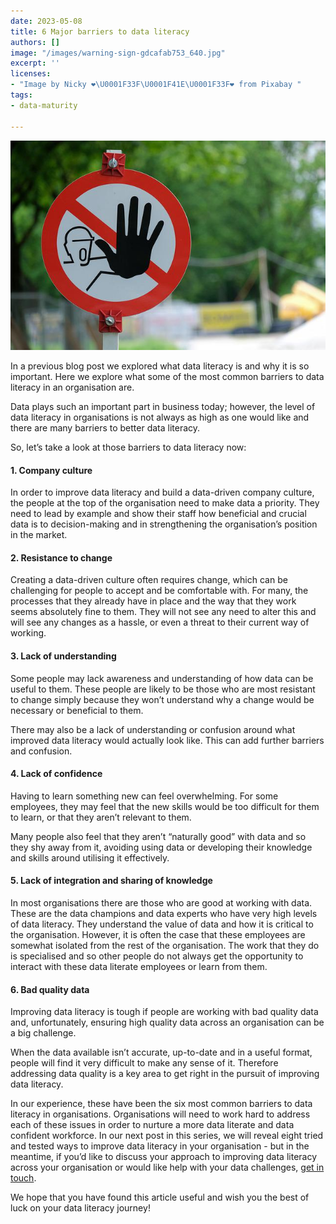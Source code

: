 ```yaml
---
date: 2023-05-08
title: 6 Major barriers to data literacy
authors: []
image: "/images/warning-sign-gdcafab753_640.jpg"
excerpt: ''
licenses:
- "Image by Nicky ❤️\U0001F33F\U0001F41E\U0001F33F❤️ from Pixabay "
tags:
- data-maturity

---
```

![](/images/warning-sign-gdcafab753_640.jpg)

In a previous blog post we explored what data literacy is and why it is so important. Here we explore what some of the most common barriers to data literacy in an organisation are.

Data plays such an important part in business today; however, the level of data literacy in organisations is not always as high as one would like and there are many barriers to better data literacy.

So, let’s take a look at those barriers to data literacy now:

#### 1. Company culture

In order to improve data literacy and build a data-driven company culture, the people at the top of the organisation need to make data a priority. They need to lead by example and show their staff how beneficial and crucial data is to decision-making and in strengthening the organisation’s position in the market.

#### 2. Resistance to change

Creating a data-driven culture often requires change, which can be challenging for people to accept and be comfortable with. For many, the processes that they already have in place and the way that they work seems absolutely fine to them. They will not see any need to alter this and will see any changes as a hassle, or even a threat to their current way of working.

#### 3. Lack of understanding

Some people may lack awareness and understanding of how data can be useful to them. These people are likely to be those who are most resistant to change simply because they won’t understand why a change would be necessary or beneficial to them.

There may also be a lack of understanding or confusion around what improved data literacy would actually look like. This can add further barriers and confusion.

#### 4. Lack of confidence

Having to learn something new can feel overwhelming. For some employees, they may feel that the new skills would be too difficult for them to learn, or that they aren’t relevant to them.

Many people also feel that they aren’t “naturally good” with data and so they shy away from it, avoiding using data or developing their knowledge and skills around utilising it effectively.

#### 5. Lack of integration and sharing of knowledge

In most organisations there are those who are good at working with data. These are the data champions and data experts who have very high levels of data literacy. They understand the value of data and how it is critical to the organisation. However, it is often the case that these employees are somewhat isolated from the rest of the organisation. The work that they do is specialised and so other people do not always get the opportunity to interact with these data literate employees or learn from them.

#### 6. Bad quality data

Improving data literacy is tough if people are working with bad quality data and, unfortunately, ensuring high quality data across an organisation can be a big challenge.

When the data available isn’t accurate, up-to-date and in a useful format, people will find it very difficult to make any sense of it. Therefore addressing data quality is a key area to get right in the pursuit of improving data literacy.

In our experience, these have been the six most common barriers to data literacy in organisations. Organisations will need to work hard to address each of these issues in order to nurture a more data literate and data confident workforce. In our next post in this series, we will reveal eight tried and tested ways to improve data literacy in your organisation - but in the meantime, if you’d like to discuss your approach to improving data literacy across your organisation or would like help with your data challenges, [get in touch]().

We hope that you have found this article useful and wish you the best of luck on your data literacy journey!